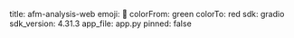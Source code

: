 title: afm-analysis-web
emoji: 🐨
colorFrom: green
colorTo: red
sdk: gradio
sdk_version: 4.31.3
app_file: app.py
pinned: false